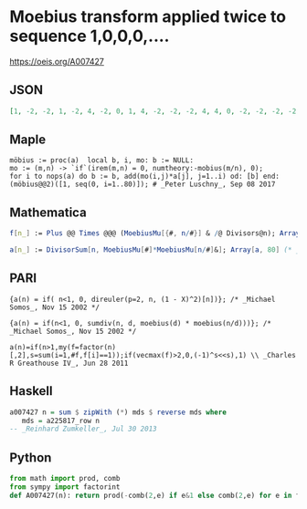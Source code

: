 # Moebius transform applied twice to sequence 1,0,0,0,\.\.\.\.
https://oeis.org/A007427
## JSON
```JSON
[1, -2, -2, 1, -2, 4, -2, 0, 1, 4, -2, -2, -2, 4, 4, 0, -2, -2, -2, -2, 4, 4, -2, 0, 1, 4, 0, -2, -2, -8, -2, 0, 4, 4, 4, 1, -2, 4, 4, 0, -2, -8, -2, -2, -2, 4, -2, 0, 1, -2, 4, -2, -2, 0, 4, 0, 4, 4, -2, 4, -2, 4, -2, 0, 4, -8, -2, -2, 4, -8, -2, 0, -2, 4, -2, -2, 4, -8, -2, 0, 0]
```
## Maple
```Maple
möbius := proc(a)  local b, i, mo: b := NULL:
mo := (m,n) -> `if`(irem(m,n) = 0, numtheory:-mobius(m/n), 0);
for i to nops(a) do b := b, add(mo(i,j)*a[j], j=1..i) od: [b] end:
(möbius@@2)([1, seq(0, i=1..80)]); # _Peter Luschny_, Sep 08 2017
```
## Mathematica
```Mathematica
f[n_] := Plus @@ Times @@@ (MoebiusMu[{#, n/#}] & /@ Divisors@n); Array[f, 105] (* _Robert G. Wilson v_ *)
```
```Mathematica
a[n_] := DivisorSum[n, MoebiusMu[#]*MoebiusMu[n/#]&]; Array[a, 80] (* _Jean-François Alcover_, Dec 01 2015 *)
```
## PARI
```PARI
{a(n) = if( n<1, 0, direuler(p=2, n, (1 - X)^2)[n])}; /* _Michael Somos_, Nov 15 2002 */
```
```PARI
{a(n) = if(n<1, 0, sumdiv(n, d, moebius(d) * moebius(n/d)))}; /* _Michael Somos_, Nov 15 2002 */
```
```PARI
a(n)=if(n>1,my(f=factor(n)[,2],s=sum(i=1,#f,f[i]==1));if(vecmax(f)>2,0,(-1)^s<<s),1) \\ _Charles R Greathouse IV_, Jun 28 2011
```
## Haskell
```Haskell
a007427 n = sum $ zipWith (*) mds $ reverse mds where
   mds = a225817_row n
-- _Reinhard Zumkeller_, Jul 30 2013
```
## Python
```Python
from math import prod, comb
from sympy import factorint
def A007427(n): return prod(-comb(2,e) if e&1 else comb(2,e) for e in factorint(n).values()) # _Chai Wah Wu_, Jul 05 2024
```
